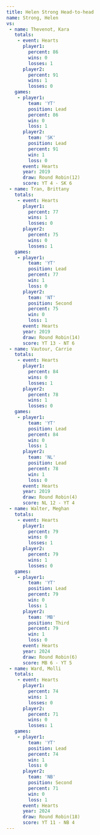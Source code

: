 ```yaml
---
title: Helen Strong Head-to-head
name: Strong, Helen
vs:
 - name: Thevenot, Kara
   totals:
    - event: Hearts
      player1:
        percent: 86
        wins: 0
        losses: 1
      player2:
        percent: 91
        wins: 1
        losses: 0
   games:
    - player1:
        team: 'YT'
        position: Lead
        percent: 86
        win: 0
        loss: 1
      player2:
        team: 'SK'
        position: Lead
        percent: 91
        win: 1
        loss: 0
      event: Hearts
      year: 2019
      draw: Round Robin(12)
      score: YT 4 - SK 6
 - name: Tran, Brittany
   totals:
    - event: Hearts
      player1:
        percent: 77
        wins: 1
        losses: 0
      player2:
        percent: 75
        wins: 0
        losses: 1
   games:
    - player1:
        team: 'YT'
        position: Lead
        percent: 77
        win: 1
        loss: 0
      player2:
        team: 'NT'
        position: Second
        percent: 75
        win: 0
        loss: 1
      event: Hearts
      year: 2019
      draw: Round Robin(14)
      score: YT 13 - NT 6
 - name: Vautour, Carrie
   totals:
    - event: Hearts
      player1:
        percent: 84
        wins: 0
        losses: 1
      player2:
        percent: 78
        wins: 1
        losses: 0
   games:
    - player1:
        team: 'YT'
        position: Lead
        percent: 84
        win: 0
        loss: 1
      player2:
        team: 'NL'
        position: Lead
        percent: 78
        win: 1
        loss: 0
      event: Hearts
      year: 2019
      draw: Round Robin(4)
      score: NL 12 - YT 4
 - name: Walter, Meghan
   totals:
    - event: Hearts
      player1:
        percent: 79
        wins: 0
        losses: 1
      player2:
        percent: 79
        wins: 1
        losses: 0
   games:
    - player1:
        team: 'YT'
        position: Lead
        percent: 79
        win: 0
        loss: 1
      player2:
        team: 'MB'
        position: Third
        percent: 79
        win: 1
        loss: 0
      event: Hearts
      year: 2024
      draw: Round Robin(6)
      score: MB 6 - YT 5
 - name: Ward, Molli
   totals:
    - event: Hearts
      player1:
        percent: 74
        wins: 1
        losses: 0
      player2:
        percent: 71
        wins: 0
        losses: 1
   games:
    - player1:
        team: 'YT'
        position: Lead
        percent: 74
        win: 1
        loss: 0
      player2:
        team: 'NB'
        position: Second
        percent: 71
        win: 0
        loss: 1
      event: Hearts
      year: 2024
      draw: Round Robin(18)
      score: YT 11 - NB 4
---
```

